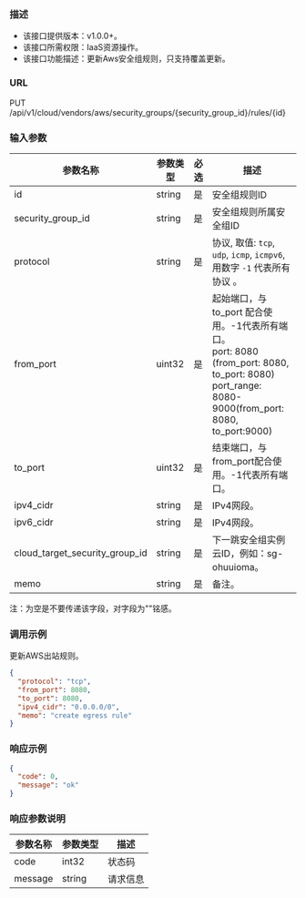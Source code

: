 ### 描述

- 该接口提供版本：v1.0.0+。
- 该接口所需权限：IaaS资源操作。
- 该接口功能描述：更新Aws安全组规则，只支持覆盖更新。

### URL

PUT /api/v1/cloud/vendors/aws/security_groups/{security_group_id}/rules/{id}

### 输入参数

| 参数名称                           | 参数类型   | 必选  | 描述                                                                                                                               |
|--------------------------------|--------|-----|----------------------------------------------------------------------------------------------------------------------------------|
| id                             | string | 是   | 安全组规则ID                                                                                                                          |
| security_group_id              | string | 是   | 安全组规则所属安全组ID                                                                                                                     |
| protocol                       | string | 是   | 协议, 取值: `tcp`, `udp`, `icmp`, `icmpv6`,用数字 `-1` 代表所有协议 。                                                                         |
| from_port                      | uint32 | 是   | 起始端口，与 to_port 配合使用。-1代表所有端口。<br />port: 8080 (from_port: 8080, to_port: 8080) <br />port_range: 8080-9000(from_port: 8080, to_port:9000) |
| to_port                        | uint32 | 是   | 结束端口，与from_port配合使用。-1代表所有端口。                                                                                                             |
| ipv4_cidr                      | string | 是   | IPv4网段。                                                                                                                          |
| ipv6_cidr                      | string | 是   | IPv4网段。                                                                                                                          |
| cloud_target_security_group_id | string | 是   | 下一跳安全组实例云ID，例如：sg-ohuuioma。                                                                                                      |
| memo                           | string | 是   | 备注。                                                                                                                              |
注：为空是不要传递该字段，对字段为""铭感。

### 调用示例

更新AWS出站规则。

```json
{
  "protocol": "tcp",
  "from_port": 8080,
  "to_port": 8080,
  "ipv4_cidr": "0.0.0.0/0",
  "memo": "create egress rule"
}
```

### 响应示例

```json
{
  "code": 0,
  "message": "ok"
}
```

### 响应参数说明

| 参数名称    | 参数类型   | 描述   |
|---------|--------|------|
| code    | int32  | 状态码  |
| message | string | 请求信息 |
